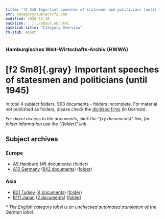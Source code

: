 ```yaml
---
title: "f2 Sm8 Important speeches of statesmen and politicians (until 1945)"
etr: category/subject/f2 Sm8
modified: 2020-12-18
backlink: ../../about.en.html
backlink-title: "Category Overview"
fn-stub: about
---
```


### Hamburgisches Welt-Wirtschafts-Archiv (HWWA)
# [f2 Sm8]{.gray}&#8201; Important speeches of statesmen and politicians (until 1945)&#160; 





In total 4 subject folders, 993 documents - folders incomplete.
For material not published as folders, please check the [digitized films](/film/h1_sh) (in German).

_For direct access to the documents, click the "(xy documents)" link, for folder information use the "(folder)" link._

## Subject archives



### Europe

- [A9 Hamburg](../../../geo/about.en.html#A9) (<a href="https://dfg-viewer.de/show/?tx_dlf[id]=https://pm20.zbw.eu/mets/sh/1409xx/140905/1442xx/144294/public.mets.en.xml" target="_blank">45 documents</a>) ([folder](http://purl.org/pressemappe20/folder/sh/140905,144294))
- [A10 Germany](../../../geo/about.en.html#A10) (<a href="https://dfg-viewer.de/show/?tx_dlf[id]=https://pm20.zbw.eu/mets/sh/1261xx/126128/1442xx/144294/public.mets.en.xml" target="_blank">942 documents</a>) ([folder](http://purl.org/pressemappe20/folder/sh/126128,144294))

### Asia

- [B21 Turkey](../../../geo/about.en.html#B21) (<a href="https://dfg-viewer.de/show/?tx_dlf[id]=https://pm20.zbw.eu/mets/sh/1411xx/141111/1442xx/144294/public.mets.en.xml" target="_blank">4 documents</a>) ([folder](http://purl.org/pressemappe20/folder/sh/141111,144294))
- [B111 Japan](../../../geo/about.en.html#B111) (<a href="https://dfg-viewer.de/show/?tx_dlf[id]=https://pm20.zbw.eu/mets/sh/1412xx/141272/1442xx/144294/public.mets.en.xml" target="_blank">2 documents</a>) ([folder](http://purl.org/pressemappe20/folder/sh/141272,144294))


_* The English category label is an unchecked automated translation of the German label._

